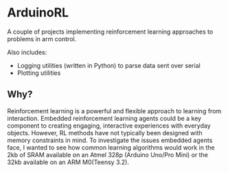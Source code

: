# ArduinoRL

A couple of projects implementing reinforcement learning approaches to problems in arm control.

Also includes:

* Logging utilities (written in Python) to parse data sent over serial
* Plotting utilities

## Why?

Reinforcement learning is a powerful and flexible approach to learning from interaction. Embedded reinforcement learning agents could be a key component to creating engaging, interactive experiences with everyday objects. However, RL methods have not typically been designed with memory constraints in mind. To investigate the issues embedded agents face, I wanted to see how common learning algorithms would work in the 2kb of SRAM available on an Atmel 328p (Arduino Uno/Pro Mini) or the 32kb available on an ARM M0(Teensy 3.2).
